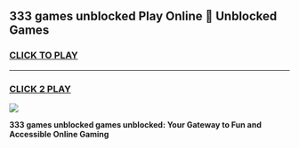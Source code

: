 
## 333 games unblocked Play Online 👋 Unblocked Games
<h3>
<a href="https://premium.freeplayer.one?title=333_games_unblocked&ref=19F">CLICK TO PLAY</a></h3>
<hr>

<h3>
<a href="https://premium.freeplayer.one?title=333_games_unblocked&ref=19F">CLICK 2 PLAY</a>
  
</h3>

<a href="https://premium.freeplayer.one?title=333_games_unblocked&ref=19F"><img src="https://clearcache.store/games.png"></a>


**333 games unblocked games unblocked: Your Gateway to Fun and Accessible Online Gaming**
